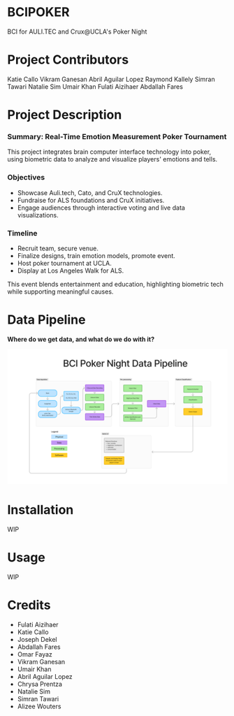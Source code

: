 # BCIPOKER

BCI for AULI.TEC and Crux@UCLA's Poker Night

# Project Contributors 
Katie Callo
Vikram Ganesan
Abril Aguilar Lopez
Raymond Kallely
Simran Tawari
Natalie Sim
Umair Khan
Fulati Aizihaer
Abdallah Fares

# Project Description

### Summary: Real-Time Emotion Measurement Poker Tournament  

This project integrates brain computer interface technology into poker, using biometric data to analyze and visualize players' emotions and tells.

### Objectives  
- Showcase Auli.tech, Cato, and CruX technologies.  
- Fundraise for ALS foundations and CruX initiatives.  
- Engage audiences through interactive voting and live data visualizations.  

### Timeline  
- Recruit team, secure venue.  
- Finalize designs, train emotion models, promote event.  
- Host poker tournament at UCLA.  
- Display at Los Angeles Walk for ALS.  

This event blends entertainment and education, highlighting biometric tech while supporting meaningful causes.

# Data Pipeline

**Where do we get data, and what do we do with it?**

![Whoops! Should be the data pipeline here](data-pipeline-v1.png)


# Installation

WIP 

# Usage 

WIP

# Credits 

- Fulati Aizihaer
- Katie Callo
- Joseph Dekel
- Abdallah Fares
- Omar Fayaz
- Vikram Ganesan
- Umair Khan
- Abril Aguilar Lopez
- Chrysa Prentza
- Natalie Sim
- Simran Tawari
- Alizee Wouters 
